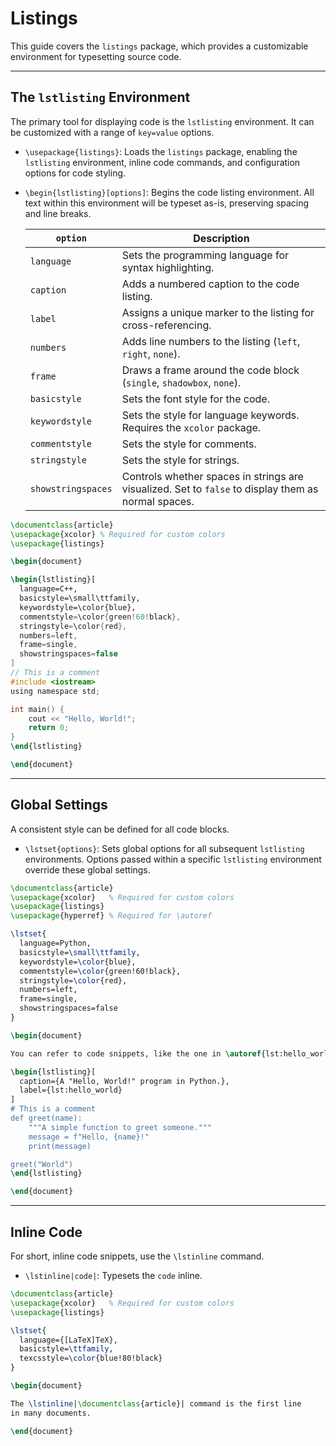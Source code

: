 # Listings

This guide covers the `listings` package, which provides a customizable environment for typesetting source code.

---

## The `lstlisting` Environment

The primary tool for displaying code is the `lstlisting` environment. It can be customized with a range of `key=value` options.

- `\usepackage{listings}`: Loads the `listings` package, enabling the `lstlisting` environment, inline code commands, and configuration options for code styling.

- `\begin{lstlisting}[options]`: Begins the code listing environment. All text within this environment will be typeset as-is, preserving spacing and line breaks.

  | `option`           | Description                                                                                         |
  | ------------------ | --------------------------------------------------------------------------------------------------- |
  | `language`         | Sets the programming language for syntax highlighting.                                              |
  | `caption`          | Adds a numbered caption to the code listing.                                                        |
  | `label`            | Assigns a unique marker to the listing for cross-referencing.                                       |
  | `numbers`          | Adds line numbers to the listing (`left`, `right`, `none`).                                         |
  | `frame`            | Draws a frame around the code block (`single`, `shadowbox`, `none`).                                |
  | `basicstyle`       | Sets the font style for the code.                                                                   |
  | `keywordstyle`     | Sets the style for language keywords. Requires the `xcolor` package.                                |
  | `commentstyle`     | Sets the style for comments.                                                                        |
  | `stringstyle`      | Sets the style for strings.                                                                         |
  | `showstringspaces` | Controls whether spaces in strings are visualized. Set to `false` to display them as normal spaces. |

```latex
\documentclass{article}
\usepackage{xcolor} % Required for custom colors
\usepackage{listings}

\begin{document}

\begin{lstlisting}[
  language=C++,
  basicstyle=\small\ttfamily,
  keywordstyle=\color{blue},
  commentstyle=\color{green!60!black},
  stringstyle=\color{red},
  numbers=left,
  frame=single,
  showstringspaces=false
]
// This is a comment
#include <iostream>
using namespace std;

int main() {
    cout << "Hello, World!";
    return 0;
}
\end{lstlisting}

\end{document}
```

---

## Global Settings

A consistent style can be defined for all code blocks.

- `\lstset{options}`: Sets global options for all subsequent `lstlisting` environments. Options passed within a specific `lstlisting` environment override these global settings.

```latex
\documentclass{article}
\usepackage{xcolor}   % Required for custom colors
\usepackage{listings}
\usepackage{hyperref} % Required for \autoref

\lstset{
  language=Python,
  basicstyle=\small\ttfamily,
  keywordstyle=\color{blue},
  commentstyle=\color{green!60!black},
  stringstyle=\color{red},
  numbers=left,
  frame=single,
  showstringspaces=false
}

\begin{document}

You can refer to code snippets, like the one in \autoref{lst:hello_world}.

\begin{lstlisting}[
  caption={A "Hello, World!" program in Python.},
  label={lst:hello_world}
]
# This is a comment
def greet(name):
    """A simple function to greet someone."""
    message = f"Hello, {name}!"
    print(message)

greet("World")
\end{lstlisting}

\end{document}
```

---

## Inline Code

For short, inline code snippets, use the `\lstinline` command.

- `\lstinline|code|`: Typesets the `code` inline. 

```latex
\documentclass{article}
\usepackage{xcolor}   % Required for custom colors
\usepackage{listings}

\lstset{
  language={[LaTeX]TeX},
  basicstyle=\ttfamily,
  texcsstyle=\color{blue!80!black}
}

\begin{document}

The \lstinline|\documentclass{article}| command is the first line
in many documents.

\end{document}
```
